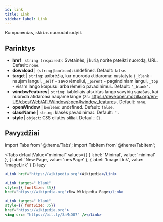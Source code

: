 ```yaml
---
id: link
title: Link
sidebar_label: Link
---
```


Komponentas, skirtas nuorodai rodyti.

## Parinktys

* __href__ | `string (required)`: Svetainės, į kurią norite pateikti nuorodą, URL. Default: `none`.
* __download__ | `(string|boolean)`: undefined. Default: `false`.
* __target__ | `string`: apibrėžia, kur nuoroda atidaroma: nustatyta į `_blank` - naujam langui, `_self` - savo rėmeliui, `_parent` - pagrindiniam langui, `_top` - visam lango korpusui arba rėmelio pavadinimui.. Default: `'_blank'`.
* __windowFeatures__ | `string`: kableliais atskirtas lango savybių sąrašas, kai nuoroda atidaroma naujame lange (žr.: https://developer.mozilla.org/en-US/docs/Web/API/Window/open#window_features). Default: `none`.
* __openWindow__ | `boolean`: undefined. Default: `false`.
* __className__ | `string`: klasės pavadinimas. Default: `''`.
* __style__ | `object`: CSS eilutės stiliai. Default: `{}`.


## Pavyzdžiai

import Tabs from '@theme/Tabs';
import TabItem from '@theme/TabItem';

<Tabs
    defaultValue="minimal"
    values={[
        { label: 'Minimal', value: 'minimal' },
        { label: 'New Page', value: 'newPage' },
        { label: 'Image Link', value: 'imageLink' }
    ]}
    lazy
>
<TabItem value="minimal">

```jsx live
<Link href="https://wikipedia.org">Wikipedia</Link>
```

</TabItem>

<TabItem value="newPage">

```jsx live
<Link target="_blank" 
style={{ fontSize: 35}}
href="https://wikipedia.org">New Wikipedia Page</Link>
```
</TabItem>

<TabItem value="imageLink">

```jsx live
<Link target="_blank" 
style={{ fontSize: 35}}
href="https://wikipedia.org">
<img src= "https://bit.ly/3aM4OU7" /></Link>
```

</TabItem>

</Tabs>
